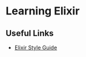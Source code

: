 # Learning Elixir

## Useful Links

* [Elixir Style Guide](https://github.com/christopheradams/elixir_style_guide)
